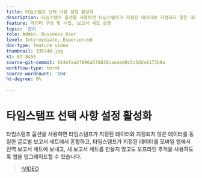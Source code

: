 ```yaml
---
title: 타임스탬프 선택 사항 설정 활성화
description: 타임스탬프 옵션을 사용하면 타임스탬프가 지정된 데이터와 지정되지 않은 데이터를 동일한 글로벌 보고서 세트에서 혼합하고, 타임스탬프가 지정된 데이터를 모바일 앱에서 전역 보고서 세트에 보내고, 새 보고서 세트를 만들지 않고도 오프라인 추적을 사용하도록 앱을 업그레이드할 수 있습니다.
feature: 데이터 구성 및 수집, 보고서 세트 설정
topic: '관리 '
role: Admin, Business User
level: Intermediate, Experienced
doc-type: feature video
thumbnail: 335740.jpg
kt: KT-8455
source-git-commit: 824efaa2f806a578839caaaed0c5c5dda8173b9a
workflow-type: tm+mt
source-wordcount: '104'
ht-degree: 0%

---
```



# 타임스탬프 선택 사항 설정 활성화

타임스탬프 옵션을 사용하면 타임스탬프가 지정된 데이터와 지정되지 않은 데이터를 동일한 글로벌 보고서 세트에서 혼합하고, 타임스탬프가 지정된 데이터를 모바일 앱에서 전역 보고서 세트에 보내고, 새 보고서 세트를 만들지 않고도 오프라인 추적을 사용하도록 앱을 업그레이드할 수 있습니다.


>[!VIDEO](https://video.tv.adobe.com/v/335740/?quality=12&learn=on)
